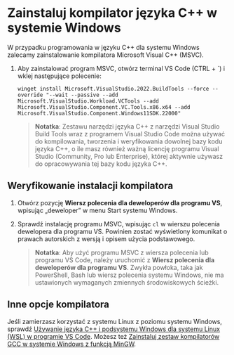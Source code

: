 <h1 data-loc-id="walkthrough.windows.install.compiler">Zainstaluj kompilator języka C++ w systemie Windows</h1>
<p data-loc-id="walkthrough.windows.text1">W przypadku programowania w języku C++ dla systemu Windows zalecamy zainstalowanie kompilatora Microsoft Visual C++ (MSVC).</p>
<ol>
<li><p data-loc-id="walkthrough.windows.text2">Aby zainstalować program MSVC, otwórz terminal VS Code (CTRL + `) i wklej następujące polecenie:
</p><pre><code style="white-space: pre-wrap;">winget install Microsoft.VisualStudio.2022.BuildTools --force --override "--wait --passive --add Microsoft.VisualStudio.Workload.VCTools --add Microsoft.VisualStudio.Component.VC.Tools.x86.x64 --add Microsoft.VisualStudio.Component.Windows11SDK.22000"</code></pre>
</li>
<blockquote>
<p><strong data-loc-id="walkthrough.windows.note1">Notatka</strong>: <span data-loc-id="walkthrough.windows.note1.text">Zestawu narzędzi języka C++ z narzędzi Visual Studio Build Tools wraz z programem Visual Studio Code można używać do kompilowania, tworzenia i weryfikowania dowolnej bazy kodu języka C++, o ile masz również ważną licencję programu Visual Studio (Community, Pro lub Enterprise), której aktywnie używasz do opracowywania tej bazy kodu języka C++.</span></p>
</blockquote>

</ol>
<h2 data-loc-id="walkthrough.windows.verify.compiler">Weryfikowanie instalacji kompilatora</h2>
<ol>
<li><p data-loc-id="walkthrough.windows.open.command.prompt">Otwórz pozycję <strong data-loc-id="walkthrough.windows.command.prompt.name1">Wiersz polecenia dla deweloperów dla programu VS</strong>, wpisując „deweloper” w menu Start systemu Windows.</p>
</li>
<li><p data-loc-id="walkthrough.windows.check.install">Sprawdź instalację programu MSVC, wpisując <code>cl</code> w wierszu polecenia dewelopera dla programu VS. Powinien zostać wyświetlony komunikat o prawach autorskich z wersją i opisem użycia podstawowego.</p>
<blockquote>
<p><strong data-loc-id="walkthrough.windows.note2">Notatka</strong>: <span data-loc-id="walkthrough.windows.note2.text">Aby użyć programu MSVC z wiersza polecenia lub programu VS Code, należy uruchomić z <strong data-loc-id="walkthrough.windows.command.prompt.name2">Wiersz polecenia dla deweloperów dla programu VS</strong>. Zwykła powłoka, taka jak <span>PowerShell</span>, <span>Bash</span> lub wiersz polecenia systemu Windows, nie ma ustawionych wymaganych zmiennych środowiskowych ścieżki.</span></p>
</blockquote>
</li>
</ol>
<h2 data-loc-id="walkthrough.windows.other.compilers">Inne opcje kompilatora</h2>
<p data-loc-id="walkthrough.windows.text3">Jeśli zamierzasz korzystać z systemu Linux z poziomu systemu Windows, sprawdź <a href="https://code.visualstudio.com/docs/cpp/config-wsl" data-loc-id="walkthrough.windows.link.title1">Używanie języka C++ i podsystemu Windows dla systemu Linux (WSL) w programie VS Code</a>. Możesz też <a href="https://code.visualstudio.com/docs/cpp/config-mingw" data-loc-id="walkthrough.windows.link.title2">Zainstaluj zestaw kompilatorów GCC w systemie Windows z funkcją MinGW</a>.</p>